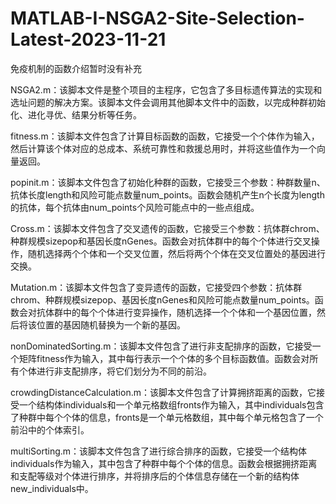 # MATLAB-I-NSGA2-Site-Selection-Latest-2023-11-21

免疫机制的函数介绍暂时没有补充

NSGA2.m：该脚本文件是整个项目的主程序，它包含了多目标遗传算法的实现和选址问题的解决方案。该脚本文件会调用其他脚本文件中的函数，以完成种群初始化、进化寻优、结果分析等任务。

fitness.m：该脚本文件包含了计算目标函数的函数，它接受一个个体作为输入，然后计算该个体对应的总成本、系统可靠性和救援总用时，并将这些值作为一个向量返回。

popinit.m：该脚本文件包含了初始化种群的函数，它接受三个参数：种群数量n、抗体长度length和风险可能点数量num_points。函数会随机产生n个长度为length的抗体，每个抗体由num_points个风险可能点中的一些点组成。

Cross.m：该脚本文件包含了交叉遗传的函数，它接受三个参数：抗体群chrom、种群规模sizepop和基因长度nGenes。函数会对抗体群中的每个个体进行交叉操作，随机选择两个个体和一个交叉位置，然后将两个个体在交叉位置处的基因进行交换。

Mutation.m：该脚本文件包含了变异遗传的函数，它接受四个参数：抗体群chrom、种群规模sizepop、基因长度nGenes和风险可能点数量num_points。函数会对抗体群中的每个个体进行变异操作，随机选择一个个体和一个基因位置，然后将该位置的基因随机替换为一个新的基因。

nonDominatedSorting.m：该脚本文件包含了进行非支配排序的函数，它接受一个矩阵fitness作为输入，其中每行表示一个个体的多个目标函数值。函数会对所有个体进行非支配排序，将它们划分为不同的前沿。

crowdingDistanceCalculation.m：该脚本文件包含了计算拥挤距离的函数，它接受一个结构体individuals和一个单元格数组fronts作为输入，其中individuals包含了种群中每个个体的信息，fronts是一个单元格数组，其中每个单元格包含了一个前沿中的个体索引。

multiSorting.m：该脚本文件包含了进行综合排序的函数，它接受一个结构体individuals作为输入，其中包含了种群中每个个体的信息。函数会根据拥挤距离和支配等级对个体进行排序，并将排序后的个体信息存储在一个新的结构体new_individuals中。
